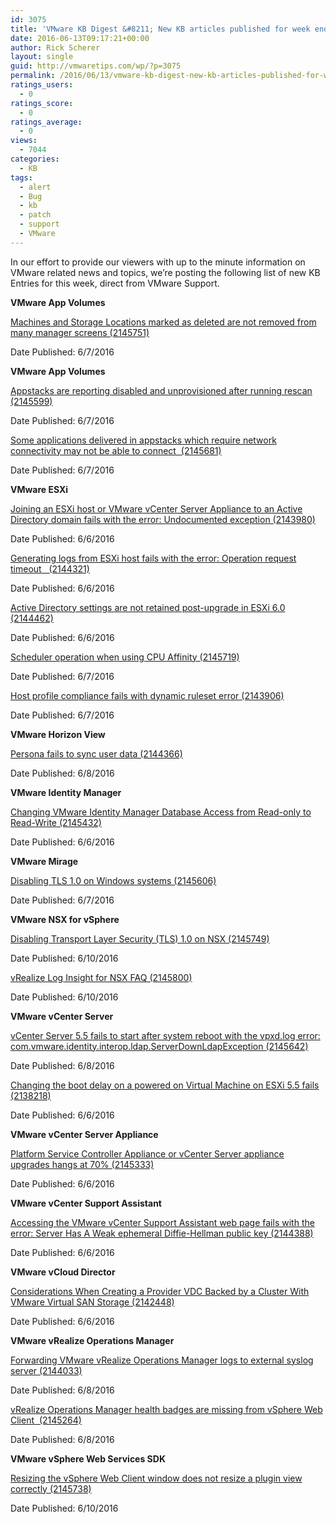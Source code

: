 ```yaml
---
id: 3075
title: 'VMware KB Digest &#8211; New KB articles published for week ending 6/11/16'
date: 2016-06-13T09:17:21+00:00
author: Rick Scherer
layout: single
guid: http://vmwaretips.com/wp/?p=3075
permalink: /2016/06/13/vmware-kb-digest-new-kb-articles-published-for-week-ending-61116/
ratings_users:
  - 0
ratings_score:
  - 0
ratings_average:
  - 0
views:
  - 7044
categories:
  - KB
tags:
  - alert
  - Bug
  - kb
  - patch
  - support
  - VMware
---
```

In our effort to provide our viewers with up to the minute information on VMware related news and topics, we&#8217;re posting the following list of new KB Entries for this week, direct from VMware Support.

<!--more-->

**VMware App Volumes**
  
[Machines and Storage Locations marked as deleted are not removed from many manager screens (2145751)](http://vmw.re/1S2B4iA)
  
Date Published: 6/7/2016

**VMware App Volumes**
  
[Appstacks are reporting disabled and unprovisioned after running rescan (2145599)](http://vmw.re/28xsTab)
  
Date Published: 6/7/2016
  
[Some applications delivered in appstacks which require network connectivity may not be able to connect  (2145681)](http://vmw.re/1S2ACRs)
  
Date Published: 6/7/2016

**VMware ESXi**
  
[Joining an ESXi host or VMware vCenter Server Appliance to an Active Directory domain fails with the error: Undocumented exception (2143980)](http://vmw.re/28xsTqH)
  
Date Published: 6/6/2016
  
[Generating logs from ESXi host fails with the error: Operation request timeout   (2144321)](http://vmw.re/1S2Bohc)
  
Date Published: 6/6/2016
  
[Active Directory settings are not retained post-upgrade in ESXi 6.0 (2144462)](http://vmw.re/28xtskd)
  
Date Published: 6/6/2016
  
[Scheduler operation when using CPU Affinity (2145719)](http://vmw.re/1S2AC3Y)
  
Date Published: 6/7/2016
  
[Host profile compliance fails with dynamic ruleset error (2143906)](http://vmw.re/28xtbxz)
  
Date Published: 6/7/2016

**VMware Horizon View**
  
[Persona fails to sync user data (2144366)](http://vmw.re/1S2zRI5)
  
Date Published: 6/8/2016

**VMware Identity Manager**
  
[Changing VMware Identity Manager Database Access from Read-only to Read-Write (2145432)](http://vmw.re/28xtGYu)
  
Date Published: 6/6/2016

**VMware Mirage**
  
[Disabling TLS 1.0 on Windows systems (2145606)](http://vmw.re/1S2zKfK)
  
Date Published: 6/7/2016

**VMware NSX for vSphere**
  
[Disabling Transport Layer Security (TLS) 1.0 on NSX (2145749)](http://vmw.re/28xsLY3)
  
Date Published: 6/10/2016
  
[vRealize Log Insight for NSX FAQ (2145800)](http://vmw.re/1S2AXUl)
  
Date Published: 6/10/2016

**VMware vCenter Server**
  
[vCenter Server 5.5 fails to start after system reboot with the vpxd.log error: com.vmware.identity.interop.ldap.ServerDownLdapException (2145642)](http://vmw.re/28xtB7a)
  
Date Published: 6/8/2016
  
[Changing the boot delay on a powered on Virtual Machine on ESXi 5.5 fails (2138218)](http://vmw.re/1S2zTQm)
  
Date Published: 6/6/2016

**VMware vCenter Server Appliance**
  
[Platform Service Controller Appliance or vCenter Server appliance upgrades hangs at 70% (2145333)](http://vmw.re/28xtDvR)
  
Date Published: 6/6/2016

**VMware vCenter Support Assistant**
  
[Accessing the VMware vCenter Support Assistant web page fails with the error: Server Has A Weak ephemeral Diffie-Hellman public key (2144388)](http://vmw.re/1S2AAsO)
  
Date Published: 6/6/2016

**VMware vCloud Director**
  
[Considerations When Creating a Provider VDC Backed by a Cluster With VMware Virtual SAN Storage (2142448)](http://vmw.re/28xtwAo)
  
Date Published: 6/6/2016

**VMware vRealize Operations Manager**
  
[Forwarding VMware vRealize Operations Manager logs to external syslog server (2144033)](http://vmw.re/1S2Bq8X)
  
Date Published: 6/8/2016
  
[vRealize Operations Manager health badges are missing from vSphere Web Client  (2145264)](http://vmw.re/28xsJQ4)
  
Date Published: 6/8/2016

**VMware vSphere Web Services SDK**
  
[Resizing the vSphere Web Client window does not resize a plugin view correctly (2145738)](http://vmw.re/1S2Ae5j)
  
Date Published: 6/10/2016